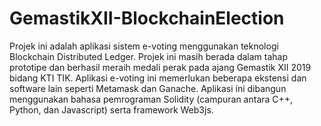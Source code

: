 # GemastikXII-BlockchainElection

Projek ini adalah aplikasi sistem e-voting menggunakan teknologi Blockchain Distributed Ledger. Projek ini masih berada dalam tahap prototipe dan berhasil meraih medali perak pada ajang Gemastik XII 2019 bidang KTI TIK. Aplikasi e-voting ini memerlukan beberapa ekstensi dan software lain seperti Metamask dan Ganache. Aplikasi ini dibangun menggunakan bahasa pemrograman Solidity (campuran antara C++, Python, dan Javascript) serta framework Web3js.
